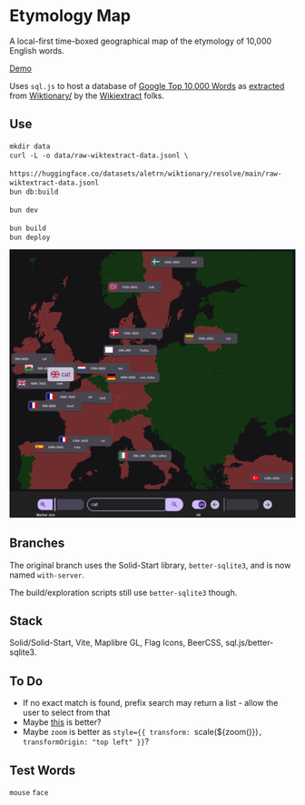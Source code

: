 # Etymology Map

A local-first time-boxed geographical map of the etymology of 10,000 English words.

[Demo](https://leegee.github.io/etymology-map/)

Uses `sql.js` to host a database of [Google Top 10,000 Words](https://raw.githubusercontent.com/first20hours/google-10000-english/refs/heads/master/google-10000-english.txt) as [extracted](https://kaikki.org/dictionary/rawdata.html) from [Wiktionary/](https://www.wiktionary.org/) by the [Wikiextract](https://aclanthology.org/2022.lrec-1.140/) folks.

## Use

    mkdir data
    curl -L -o data/raw-wiktextract-data.jsonl \
        https://huggingface.co/datasets/aletrn/wiktionary/resolve/main/raw-wiktextract-data.jsonl
    bun db:build

    bun dev

    bun build
    bun deploy

[![Screenshot](./README.png)](https://leegee.github.io/etymology-map/)

## Branches

The original branch uses the Solid-Start library, `better-sqlite3`, and is now named `with-server`.

The build/exploration scripts still use `better-sqlite3` though.

## Stack

Solid/Solid-Start, Vite, Maplibre GL, Flag Icons, BeerCSS, sql.js/better-sqlite3.

## To Do

* If no exact match is found, prefix search may return a list - allow the user to select from that
* Maybe [this](http://etym.org/) is better?
* Maybe `zoom` is better as `style={{ transform: `scale(${zoom()})`, transformOrigin: "top left" }}`?

## Test Words

`mouse`
`face`
